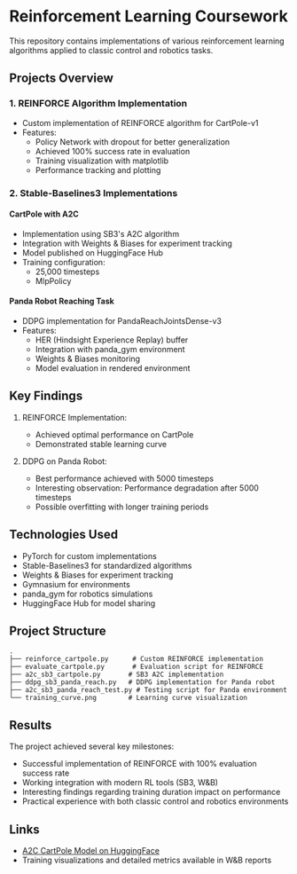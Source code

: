 # Reinforcement Learning Coursework

This repository contains implementations of various reinforcement learning algorithms applied to classic control and robotics tasks.

## Projects Overview

### 1. REINFORCE Algorithm Implementation
- Custom implementation of REINFORCE algorithm for CartPole-v1
- Features:
  - Policy Network with dropout for better generalization
  - Achieved 100% success rate in evaluation
  - Training visualization with matplotlib
  - Performance tracking and plotting

### 2. Stable-Baselines3 Implementations

#### CartPole with A2C
- Implementation using SB3's A2C algorithm
- Integration with Weights & Biases for experiment tracking
- Model published on HuggingFace Hub
- Training configuration:
  - 25,000 timesteps
  - MlpPolicy

#### Panda Robot Reaching Task
- DDPG implementation for PandaReachJointsDense-v3
- Features:
  - HER (Hindsight Experience Replay) buffer
  - Integration with panda_gym environment
  - Weights & Biases monitoring
  - Model evaluation in rendered environment

## Key Findings

1. REINFORCE Implementation:
   - Achieved optimal performance on CartPole
   - Demonstrated stable learning curve

2. DDPG on Panda Robot:
   - Best performance achieved with 5000 timesteps
   - Interesting observation: Performance degradation after 5000 timesteps
   - Possible overfitting with longer training periods

## Technologies Used

- PyTorch for custom implementations
- Stable-Baselines3 for standardized algorithms
- Weights & Biases for experiment tracking
- Gymnasium for environments
- panda_gym for robotics simulations
- HuggingFace Hub for model sharing

## Project Structure

```
.
├── reinforce_cartpole.py      # Custom REINFORCE implementation
├── evaluate_cartpole.py       # Evaluation script for REINFORCE
├── a2c_sb3_cartpole.py       # SB3 A2C implementation
├── ddpg_sb3_panda_reach.py   # DDPG implementation for Panda robot
├── a2c_sb3_panda_reach_test.py # Testing script for Panda environment
└── training_curve.png        # Learning curve visualization
```

## Results

The project achieved several key milestones:
- Successful implementation of REINFORCE with 100% evaluation success rate
- Working integration with modern RL tools (SB3, W&B)
- Interesting findings regarding training duration impact on performance
- Practical experience with both classic control and robotics environments

## Links

- [A2C CartPole Model on HuggingFace](https://huggingface.co/AxelLabrousse/a2c_cartpole)
- Training visualizations and detailed metrics available in W&B reports
